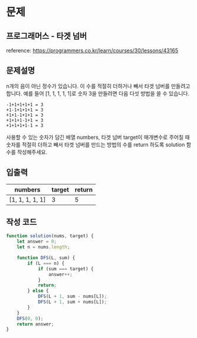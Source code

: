 # 문제

## 프로그래머스 - 타겟 넘버

reference: https://programmers.co.kr/learn/courses/30/lessons/43165

## 문제설명

n개의 음이 아닌 정수가 있습니다. 이 수를 적절히 더하거나 빼서 타겟 넘버를 만들려고 합니다.
예를 들어 [1, 1, 1, 1, 1]로 숫자 3을 만들려면 다음 다섯 방법을 쓸 수 있습니다.
```
-1+1+1+1+1 = 3
+1-1+1+1+1 = 3
+1+1-1+1+1 = 3
+1+1+1-1+1 = 3
+1+1+1+1-1 = 3
```
사용할 수 있는 숫자가 담긴 배열 numbers, 타겟 넘버 target이 매개변수로 주어질 때 숫자를 적절히 더하고 빼서 타겟 넘버를 만드는 방법의 수를 return 하도록 solution 함수를 작성해주세요.

## 입출력

|numbers|target|return|
|----|----|----|
|[1, 1, 1, 1, 1]|3|5|

## 작성 코드

```js
function solution(nums, target) {
    let answer = 0;
    let n = nums.length;

    function DFS(L, sum) {
        if (L === n) {
            if (sum === target) {
                answer++;
            }
            return;
        } else {
            DFS(L + 1, sum - nums[L]);
            DFS(L + 1, sum + nums[L]);
        }
    }
    DFS(0, 0);
    return answer;
}
```
